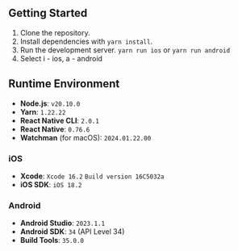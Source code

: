 ## Getting Started

1. Clone the repository.
2. Install dependencies with `yarn install`.
3. Run the development server. `yarn run ios` or `yarn run android`
4. Select i - ios, a - android


## Runtime Environment

- **Node.js**: `v20.10.0`
- **Yarn**: `1.22.22`
- **React Native CLI**: `2.0.1`
- **React Native**: `0.76.6`
- **Watchman** (for macOS): `2024.01.22.00`

### iOS

- **Xcode**: `Xcode 16.2` `Build version 16C5032a`
- **iOS SDK**: `iOS 18.2`

### Android

- **Android Studio**: `2023.1.1`
- **Android SDK**: `34` (API Level 34)
- **Build Tools**: `35.0.0`
